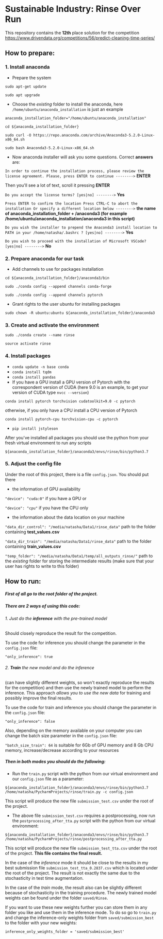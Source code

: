 # Sustainable Industry: Rinse Over Run

This repository contains the **12th** place solution for the competition  
https://www.drivendata.org/competitions/56/predict-cleaning-time-series/


## **How to prepare:**

### 1. Install anaconda


- Prepare the system

`sudo apt-get update`

`sudo apt upgrade`
- Choose the _existing_ folder to install the anaconda, here `/home/ubuntu/anaconda_installation` is just an example

`anaconda_installation_folder="/home/ubuntu/anaconda_installation"` 


`cd ${anaconda_installation_folder}`

`sudo curl -O https://repo.anaconda.com/archive/Anaconda3-5.2.0-Linux-x86_64.sh`

`sudo bash Anaconda3-5.2.0-Linux-x86_64.sh`


- Now anaconda installer will ask you some questions.
Correct **answers** are:

`In order to continue the installation process, please review the license
agreement.
Please, press ENTER to continue
-------->` **ENTER**

Then you'll see a lot of text, scroll it pressing **ENTER**

`Do you accept the license terms? [yes|no]
-------->` **Yes**

`Press ENTER to confirm the location
 Press CTRL-C to abort the installation
 Or specify a different location below
-------->` **the name of anaconda_installation_folder + /anaconda3 (for example /home/ubuntu/anaconda_installation/anaconda3 in this script)**

`Do you wish the installer to prepend the Anaconda3 install location
to PATH in your /home/natasha/.bashrc ? [yes|no]
-------->` **Yes**

`Do you wish to proceed with the installation of Microsoft VSCode? [yes|no]
-------->` **No**

### 2. Prepare anaconda for our task

- Add channels to use for packages installation

`cd ${anaconda_installation_folder}/anaconda3/bin`

`sudo ./conda config --append channels conda-forge`

`sudo ./conda config --append channels pytorch`

- Grant rights to the user ubuntu for installing packages 

`sudo chown -R ubuntu:ubuntu ${anaconda_installation_folder}/anaconda3`

### 3. Create and activate the environment

`sudo ./conda create --name rinse`

`source activate rinse`

### 4. Install packages
- `conda update -n base conda`
- `conda install tqdm`
- `conda install pandas`
- If you have a GPU install a GPU version of Pytorch 
with the correspondent version of CUDA 
(here 9.0 is an example, to get your version of CUDA type `nvcc --version`)

`conda install pytorch torchvision cudatoolkit=9.0 -c pytorch`

otherwise, if you only have a CPU install a CPU version of Pytorch

`conda install pytorch-cpu torchvision-cpu -c pytorch`

- `pip install jstyleson`


After you've installed all packages you should use the python from your fresh virtual environment
to run any  scripts

`${anaconda_installation_folder}/anaconda3/envs/rinse/bin/python3.7`

### 5. Adjust the config file

Under the root of this project, there is a file `config.json`.
You should put there 
- the information of GPU availability

`"device": "cuda:0"` if you have a GPU or 

`"device": "cpu"` if you have the CPU only
- the information about the data location on your machine

`"data_dir_control": "/media/natasha/Data1/rinse_data"` path to the folder 
containing **test_values.csv**

`"data_dir_train": "/media/natasha/Data1/rinse_data"` path to the folder 
containing **train_values.csv**

`"temp_folder": "/media/natasha/Data1/temp/all_outputs_rinse/"` path to the _existing_ folder 
for storing the intermediate results (make sure that your user has rights to write to this folder)

## **How to run:**

##### First of all go to the root folder of the project.

##### There are 2 ways of using this code:
###### 1. Just do the ***inference*** with the pre-trained model 
Should closely reproduce the result for the competition. 

To use the code for inference you should change the parameter in the `config.json` file:

`"only_inference": true`


###### 2. ***Train*** the new model and do the inference
(can have slightly different weights, so won't exactly reproduce the results for the competition)
and then use the newly trained model to perform the inference. 
This approach _allows you to use the new data_ for training and possibly improve the final results.

To use the code for train and inference you should change the parameter in the `config.json` file:

`"only_inference": false`

Also, depending on the memory available on your computer 
you can change the batch size parameter in the `config.json` file:
 
`"batch_size_train": 64` is suitable for 6Gb of GPU memory and 8 Gb CPU memory, increase/decrease according to your resources 

##### Then in both modes you should do the following:

- Run the `train.py` script with the python from our virtual environment and our `config.json` file as a parameter:

`${anaconda_installation_folder}/anaconda3/envs/rinse/bin/python3.7 /home/natasha/PycharmProjects/rinse/train.py -c config.json`

This script will produce the new file `submission_test.csv` under the root of the project. 

- The above file `submission_test.csv` requires a postprocessing, now run the `postprocessing_after_tta.py` script with the python from our virtual environment:

`${anaconda_installation_folder}/anaconda3/envs/rinse/bin/python3.7 /home/natasha/PycharmProjects/rinse/postprocessing_after_tta.py`

This script will produce the new file `submission_test_tta.csv` under the root of the project. 
**This file contains the final result.** 

In the case of the _inference_ mode it should be close to the results in my best submission file 
`submission_test_tta_0.2837.csv` which is located under the root of the project.
The result is not exactly the same due to the stochasticity in test time augmentation.

In the case of the _train_ mode, the result also can be slightly different 
because of stochasticity in the training procedure. 
The newly trained model weights can be found under the folder `saved/Rinse`. 

If you want to use these new weights further you can store them in any folder you like 
and use them in the inference mode. To do so go to `train.py` and change the inference-only 
weights folder from `saved/submission_best` to the folder with your new weights:

`inference_only_weights_folder = 'saved/submission_best'`
